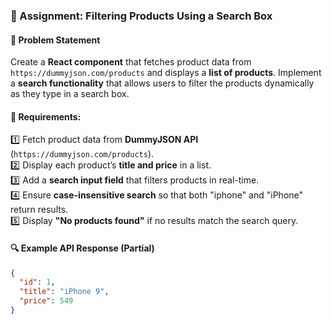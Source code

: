 ### **📌 Assignment: Filtering Products Using a Search Box**

#### **📝 Problem Statement**

Create a **React component** that fetches product data from `https://dummyjson.com/products` and displays a **list of products**. Implement a **search functionality** that allows users to filter the products dynamically as they type in a search box.

#### **📌 Requirements:**

1️⃣ Fetch product data from **DummyJSON API** (`https://dummyjson.com/products`).  
2️⃣ Display each product’s **title and price** in a list.  
3️⃣ Add a **search input field** that filters products in real-time.  
4️⃣ Ensure **case-insensitive search** so that both "iphone" and "iPhone" return results.  
5️⃣ Display **"No products found"** if no results match the search query.

#### **🔍 Example API Response (Partial)**

```json
{
  "id": 1,
  "title": "iPhone 9",
  "price": 549
}
```
